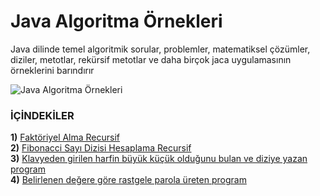 # Java Algoritma Örnekleri

Java dilinde temel algoritmik sorular, problemler, matematiksel çözümler, diziler, metotlar, rekürsif metotlar ve daha birçok jaca uygulamasının örneklerini barındırır<br>

![Java Algoritma Örnekleri](https://i.resimyukle.xyz/9NGCzA.png)

### İÇİNDEKİLER

**1)** [Faktöriyel Alma Recursif](https://github.com/saricayemre/JavaRecursiveExample/blob/master/faktoriyelRecursive.java) <br>
**2)** [Fibonacci Sayı Dizisi Hesaplama Recursif](https://github.com/saricayemre/JavaRecursiveExample/blob/master/fibonacciRecursive.java) <br>
**3)** [Klavyeden girilen harfin büyük küçük olduğunu bulan ve diziye yazan program](https://github.com/saricayemre/JavaAlgoritmaOrnekleri/blob/master/buyuk_mu_kucuk_mu.java) <br>
**4)** [Belirlenen değere göre rastgele parola üreten program](https://github.com/saricayemre/JavaAlgoritmaOrnekleri/blob/master/parolaUret.java) <br>
